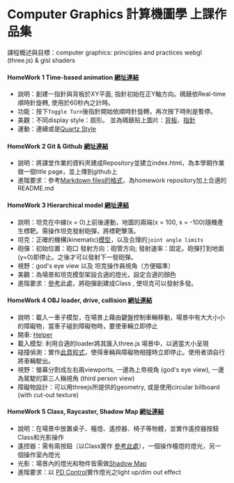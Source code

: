 # Computer Graphics 計算機圖學 上課作品集

課程概述與目標：computer graphics: principles and practices  webgl (three.js) & glsl shaders 


#### HomeWork 1 Time-based animation [網址連結](http://web.cse.ttu.edu.tw/jmchen/cg/fall17/hw1.htm)
- 說明：創建一指針與背板於XY平面, 指針初始在正Y軸方向。碼錶依Real-time順時針旋轉, 使用於60秒內之計時。
- 功能：按下`Toggle Turn`後指針開始依順時針旋轉，再次按下時則是暫停。
- 美觀：不同display style：扇形。 並為碼錶貼上圖片：[背板](https://i.imgur.com/Q1NeB5J.png)、[指針](https://i.imgur.com/QpvBr1S.png)
- 運動：連續或是[Quartz Style](https://www.youtube.com/watch?v=zBflo3UG6Og)


#### HomeWork 2 Git & Github [網址連結](http://web.cse.ttu.edu.tw/jmchen/cg/fall17/hw2-0.htm)
- 說明：將課堂作業的資料夾建成Repository並建立index.html，為本學期作業做一個title page，並上傳到github上
- 進階要求：參考[Markdown files的格式](https://help.github.com/articles/basic-writing-and-formatting-syntax/)，為homework repository加上合適的README.md 


#### HomeWork 3 Hierarchical model [網址連結](http://web.cse.ttu.edu.tw/jmchen/cg/fall17/hw3.htm)
- 說明：坦克在中線(x = 0)上前後運動，地圖的兩端(x = 100, x = -100)隨機產生標靶。需操作坦克發射砲彈，將標靶擊落。
- 坦克：正確的機構(kinematic)[模型](http://web.cse.ttu.edu.tw/jmchen/cg/fall17/tank.html)，以及合理的`joint angle limits`
- 砲彈：初始位置：砲口 發射方向：砲管方向; 發射速率：固定。砲彈打到地面(y=0)即停止。之後才可以發射下一發砲彈。
- 視野：god's eye view 以及 坦克操作員視角（方便瞄準）
- 美觀：為場景和坦克模型架設合適的燈光，設定合適的顏色
- 進階要求：[參考](https://docs.google.com/presentation/d/17tTiIvHCruuUXcSnboq1dPTnf0tQtg53xqUdj3nE2zw/edit#slide=id.p)此處，將砲彈創建成Class , 使坦克可以發射多發。


#### HomeWork 4 OBJ loader, drive, collision [網址連結](http://web.cse.ttu.edu.tw/jmchen/cg/fall17/hw4.htm)
- 說明：載入一車子模型，在場景上藉由鍵盤控制車輛移動，場景中有大大小小的障礙物，當車子碰到障礙物時，要使車輛立即停止
- 開車: [Helper](https://docs.google.com/presentation/d/1dkUZC6EzHXr9WJ_oqd0d9RqcIMzdXeOQoyIGgqwxP80/edit)
- 載入模型: 利用合適的loader將其匯入three.js 場景中，以適當大小呈現
- 碰撞偵測：實作[此頁程式](https://docs.google.com/presentation/d/1vevW4pg9LDJlxUDB-xDjUM1k9Hfu4NXv9s1r3UC3ygQ/edit)，使得車輛與障礙物相撞時立即停止。使用者須自行將車輛駛出。
- 視野：螢幕分割成左右兩viewports,  一邊為上帝視角 (god's eye view), 一邊為駕駛的第三人稱視角 (third person view)
- 障礙物設計：可以用threejs所提供的geometry, 或是使用circular billboard (with cut-out texture)


#### HomeWork 5 Class, Raycaster, Shadow Map [網址連結](http://web.cse.ttu.edu.tw/jmchen/cg/fall17/hw5.htm)
- 說明：在場景中放置桌子、檯燈、遙控器、椅子等物體，並實作遙控器按鈕Class和光影操作
- 遙控器：需有兩按鈕（以Class實作 [參考此處](https://jsfiddle.net/georgeChen/qgwb169w/)），一個操作檯燈的燈光，另一個操作室內燈光
- 光影：場景內的燈光和物件皆需做[Shadow Map](https://sites.google.com/site/cgwith3js/home/shadowmap)
- 進階要求：以 [PD Control](https://docs.google.com/presentation/d/1YwlfYz3jYuo8qjrgduSGvE5uNL0BIOf6aOBE8nMUpSY/edit)實作燈光之light up/dim out effect

